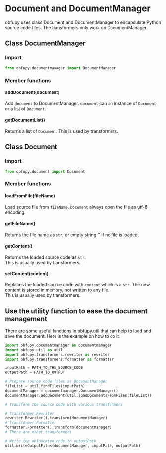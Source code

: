 # Document and DocumentManager

obfupy uses class Document and DocumentManager to encapsulate Python source code files. The transformers only work on DocumentManager.  

## Class DocumentManager

### Import

```python
from obfupy.documentmanager import DocumentManager
```

### Member functions

#### addDocument(document)

Add `document` to DocumentManager. `document` can an instance of `Document` or a list of `Document`.

#### getDocumentList()

Returns a list of `Document`. This is used by transformers.

## Class Document

### Import

```python
from obfupy.document import Document
```

### Member functions

#### loadFromFile(fileName)

Load source file from `fileName`. `Document` always open the file as utf-8 encoding.

#### getFileName()

Returns the file name as `str`, or empty string '' if no file is loaded.

#### getContent()

Returns the loaded source code as `str`.  
This is usually used by transformers.

#### setContent(content)

Replaces the loaded source code with `content` which is a `str`. The new content is stored in memory, not written to any file.  
This is usually used by transformers.

## Use the utility function to ease the document management

There are some useful functions in [obfupy.util](util.md) that can help to load and save the document. Here is the example on how to do it.  

```python
import obfupy.documentmanager as documentmanager
import obfupy.util as util
import obfupy.transformers.rewriter as rewriter
import obfupy.transformers.formatter as formatter

inputPath = PATH_TO_THE_SOURCE_CODE
outputPath = PATH_TO_OUTPUT

# Prepare source code files as DocumentManager
fileList = util.findFiles(inputPath)
documentManager = documentmanager.DocumentManager()
documentManager.addDocument(util.loadDocumentsFromFiles(fileList))

# Transform the source code with various transformers

# Transformer Rewriter
rewriter.Rewriter().transform(documentManager)
# Transformer Formatter
formatter.Formatter().transform(documentManager)
# There are other transformers

# Write the obfuscated code to outputPath
util.writeOutputFiles(documentManager, inputPath, outputPath)
```
